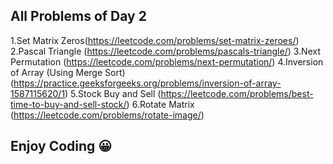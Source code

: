 ## All Problems of Day 2
1.Set Matrix Zeros(https://leetcode.com/problems/set-matrix-zeroes/)
2.Pascal Triangle (https://leetcode.com/problems/pascals-triangle/)
3.Next Permutation (https://leetcode.com/problems/next-permutation/)
4.Inversion of Array (Using Merge Sort) (https://practice.geeksforgeeks.org/problems/inversion-of-array-1587115620/1)
5.Stock Buy and Sell (https://leetcode.com/problems/best-time-to-buy-and-sell-stock/)
6.Rotate Matrix  (https://leetcode.com/problems/rotate-image/)
## Enjoy Coding 	:grinning:
